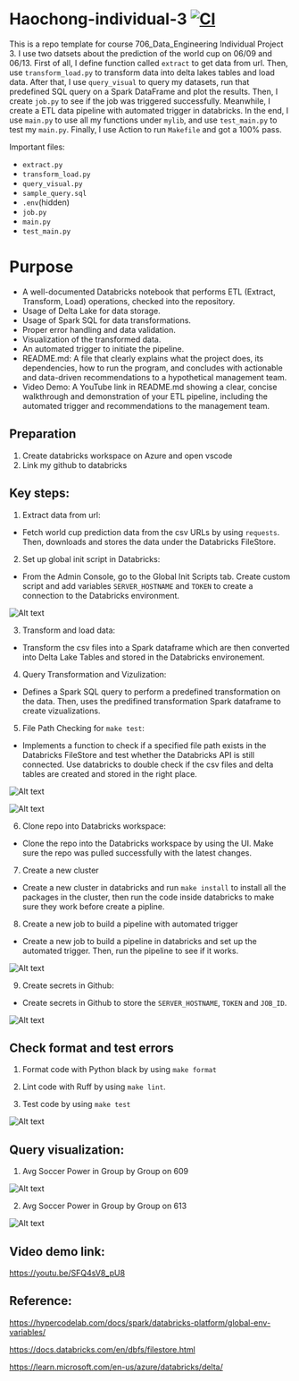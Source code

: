 # Haochong-individual-3 [![CI](https://github.com/nogibjj/Haochong-Individual-3/actions/workflows/cicd.yml/badge.svg)](https://github.com/nogibjj/Haochong-Individual-3/actions/workflows/cicd.yml)
This is a repo template for course 706_Data_Engineering Individual Project 3. I use two datsets about the prediction of the world cup on 06/09 and 06/13. First of all, I define function called `extract` to get data from url. Then, use `transform_load.py` to transform data into delta lakes tables and load data. After that, I use `query_visual` to query my datasets, run that predefined SQL query on a Spark DataFrame and plot the results. Then, I create `job.py` to see if the job was triggered successfully. Meanwhile, I create a ETL data pipeline with automated trigger in databricks. In the end, I use `main.py` to use all my functions under `mylib`, and use `test_main.py` to test my `main.py`. Finally, I use Action to run `Makefile` and got a 100% pass. 

Important files:
* `extract.py`
* `transform_load.py`
* `query_visual.py`
* `sample_query.sql`
* `.env`(hidden)
* `job.py`
* `main.py`
* `test_main.py`

# Purpose
- A well-documented Databricks notebook that performs ETL (Extract, Transform, Load) operations, checked into the repository.
- Usage of Delta Lake for data storage.
- Usage of Spark SQL for data transformations.
- Proper error handling and data validation.
- Visualization of the transformed data.
- An automated trigger to initiate the pipeline.
- README.md: A file that clearly explains what the project does, its dependencies, how to run the program, and concludes with actionable and data-driven recommendations to a hypothetical management team.
- Video Demo: A YouTube link in README.md showing a clear, concise walkthrough and demonstration of your ETL pipeline, including the automated trigger and recommendations to the management team.



## Preparation 
1. Create databricks workspace on Azure and open vscode
2. Link my github to databricks 

## Key steps:
1. Extract data from url:
- Fetch world cup prediction data from the csv URLs by using `requests`. Then, downloads and stores the data under the Databricks FileStore.

2. Set up global init script in Databricks:
- From the Admin Console, go to the Global Init Scripts tab. Create custom script and add variables `SERVER_HOSTNAME` and `TOKEN` to create a connection to the Databricks environment.

![Alt text](<Global init.png>)

3. Transform and load data:
- Transform the csv files into a Spark dataframe which are then converted into Delta Lake Tables and stored in the Databricks environement.

4. Query Transformation and Vizulization:
- Defines a Spark SQL query to perform a predefined transformation on the data. Then, uses the predifined transformation Spark dataframe to create vizualizations.

5. File Path Checking for `make test`:
- Implements a function to check if a specified file path exists in the Databricks FileStore and test whether the Databricks API is still connected. Use databricks to double check if the csv files and delta tables are created and stored in the right place.

![Alt text](Filestore.png)

![Alt text](<delta tables.png>)

6. Clone repo into Databricks workspace:
- Clone the repo into the Databricks workspace by using the UI. Make sure the repo was pulled successfully with the latest changes.

7. Create a new cluster
- Create a new cluster in databricks and run `make install` to install all the packages in the cluster, then run the code inside databricks to make sure they work before create a pipline.

8. Create a new job to build a pipeline with automated trigger
- Create a new job to build a pipeline in databricks and set up the automated trigger. Then, run the pipeline to see if it works.

![Alt text](pipeline.png)

9. Create secrets in Github:
- Create secrets in Github to store the `SERVER_HOSTNAME`, `TOKEN` and `JOB_ID`.

![Alt text](secrets.png)

## Check format and test errors
1. Format code with Python black by using `make format`

2. Lint code with Ruff by using `make lint`. 

3. Test code by using `make test`


![Alt text](<截屏2023-11-13 下午7.43.31.png>)


## Query visualization:
1. Avg Soccer Power in Group by Group on 609

![Alt text](qv1.png)

2. Avg Soccer Power in Group by Group on 613

![Alt text](qv2.png)

## Video demo link:
https://youtu.be/SFQ4sV8_pU8

## Reference:
https://hypercodelab.com/docs/spark/databricks-platform/global-env-variables/

https://docs.databricks.com/en/dbfs/filestore.html

https://learn.microsoft.com/en-us/azure/databricks/delta/






